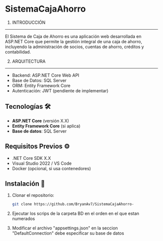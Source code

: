 # SistemaCajaAhorro

1. INTRODUCCIÓN
--------------
El Sistema de Caja de Ahorro es una aplicación web desarrollada en ASP.NET Core que permite la gestión integral de una caja de ahorro, incluyendo la administración de socios, cuentas de ahorro, créditos y contabilidad.

2. ARQUITECTURA
--------------
- Backend: ASP.NET Core Web API
- Base de Datos: SQL Server
- ORM: Entity Framework Core
- Autenticación: JWT (pendiente de implementar)

## Tecnologías 🛠️  
- **ASP.NET Core** (versión X.X)  
- **Entity Framework Core** (si aplica)  
- **Base de datos**: SQL Server 

## Requisitos Previos ⚙️  
- .NET Core SDK X.X  
- Visual Studio 2022 / VS Code
- Docker (opcional, si usa contenedores)  

## Instalación 🚀  
1. Clonar el repositorio:  
   ```bash
   git clone https://github.com/BryanAv7/SistemaCajaAhorro-
   ```
2. Ejecutar los scrips de la carpeta BD en el orden en el que estan numerados

3. Modificar el archivo "appsettings.json" en la seccion "DefaultConnection" debe especificar su base de datos